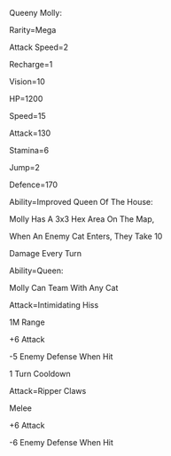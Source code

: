 Queeny Molly:

Rarity=Mega

Attack Speed=2

Recharge=1

Vision=10

HP=1200

Speed=15

Attack=130

Stamina=6

Jump=2

Defence=170

Ability=Improved Queen Of The House:

Molly Has A 3x3 Hex Area On The Map,

When An Enemy Cat Enters, They Take 10

Damage Every Turn

Ability=Queen:

Molly Can Team With Any Cat

Attack=Intimidating Hiss

1M Range

+6 Attack

-5 Enemy Defense When Hit

1 Turn Cooldown

Attack=Ripper Claws

Melee

+6 Attack

-6 Enemy Defense When Hit
